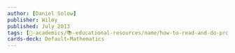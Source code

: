 ```yaml
---
author: [Daniel Solow]
publisher: Wiley
published: July 2013
tags: [🔴-academics/📚-educational-resources/name/how-to-read-and-do-proofs-an-introduction-to-mathematical-thought-processes-6th-edition, study-note] 
cards-deck: Default▹Mathematics
---
```

